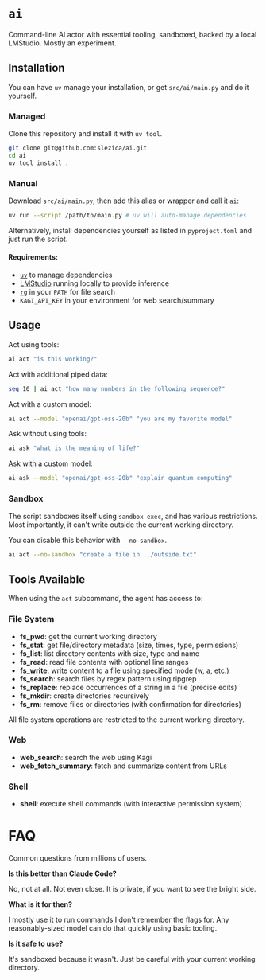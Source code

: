 # `ai`

Command-line AI actor with essential tooling, sandboxed, backed by a local LMStudio. Mostly an experiment.


## Installation

You can have `uv` manage your installation, or get `src/ai/main.py` and do it yourself.

### Managed

Clone this repository and install it with `uv tool`.

```bash
git clone git@github.com:slezica/ai.git
cd ai
uv tool install .
```

### Manual

Download `src/ai/main.py`, then add this alias or wrapper and call it `ai`:

```bash
uv run --script /path/to/main.py # uv will auto-manage dependencies
```

Alternatively, install dependencies yourself as listed in `pyproject.toml` and just run the script.


#### Requirements:

- [`uv`](https://docs.astral.sh/uv/) to manage dependencies
- [LMStudio](https://lmstudio.ai/) running locally to provide inference
- [`rg`](https://github.com/BurntSushi/ripgrep) in your `PATH` for file search
- `KAGI_API_KEY` in your environment for web search/summary


## Usage

Act using tools:
```bash
ai act "is this working?"
```

Act with additional piped data:
```bash
seq 10 | ai act "how many numbers in the following sequence?"
```

Act with a custom model:
```bash
ai act --model "openai/gpt-oss-20b" "you are my favorite model"
```

Ask without using tools:
```bash
ai ask "what is the meaning of life?"
```

Ask with a custom model:
```bash
ai ask --model "openai/gpt-oss-20b" "explain quantum computing"
```

### Sandbox

The script sandboxes itself using `sandbox-exec`, and has various restrictions. Most importantly, it can't write outside the current working directory.

You can disable this behavior with `--no-sandbox`.

```bash
ai act --no-sandbox "create a file in ../outside.txt"
```


## Tools Available

When using the `act` subcommand, the agent has access to:

### File System
- **fs_pwd**: get the current working directory
- **fs_stat**: get file/directory metadata (size, times, type, permissions)
- **fs_list**: list directory contents with size, type and name
- **fs_read**: read file contents with optional line ranges
- **fs_write**: write content to a file using specified mode (w, a, etc.)
- **fs_search**: search files by regex pattern using ripgrep
- **fs_replace**: replace occurrences of a string in a file (precise edits)
- **fs_mkdir**: create directories recursively
- **fs_rm**: remove files or directories (with confirmation for directories)

All file system operations are restricted to the current working directory.

### Web
- **web_search**: search the web using Kagi
- **web_fetch_summary**: fetch and summarize content from URLs

### Shell
- **shell**: execute shell commands (with interactive permission system)


# FAQ

Common questions from millions of users.

**Is this better than Claude Code?**

No, not at all. Not even close. It is private, if you want to see the bright side.

**What is it for then?**

I mostly use it to run commands I don't remember the flags for. Any reasonably-sized model
can do that quickly using basic tooling.

**Is it safe to use?**

It's sandboxed because it wasn't. Just be careful with your current working directory.


